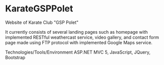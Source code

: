 # KarateGSPPolet
Website of Karate Club "GSP Polet" 
 
It currently consists of several landing pages such as homepage with implemented RESTful weathercast service, video gallery, and contact form page made using FTP protocol with implemented Google Maps service. 

Technologies/Tools/Environment
ASP.NET MVC 5, JavaScript, JQuery, Bootstrap
